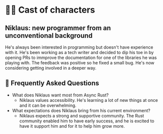 # 🙋‍♀️ Cast of characters

## Niklaus: new programmer from an unconventional background

He's always been interested in programming but doesn't have experience with it. He's been working as a tech writer and decided to dip his toe in by opening PRs to immprove the documentation for one of the libraries he was playing with. The feedback was positive so he fixed a small bug. He's now considering getting involved in a deeper way.

[axes]: ../characters.md#axes

## 🤔 Frequently Asked Questions

* What does Niklaus want most from Async Rust?
    * Niklaus values accessibility. He's learning a lot of new things at once and it can be overwhelming.
* What expectations does Niklaus bring from his current environment?
    * Niklaus expects a strong and supportive community. The Rust community enabled him to have early success, and he is excited to have it support him and for it to help him grow more.